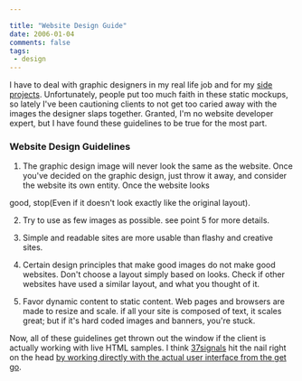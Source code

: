 ```yaml
---

title: "Website Design Guide"
date: 2006-01-04
comments: false
tags:
 - design
---
```


I have to deal with graphic designers in my real life job and for my [side projects](http://www.codecrate.com). Unfortunately, people put too much faith in these static mockups, so lately I've been cautioning clients to not get too caried away with the images the designer slaps together. Granted, I'm no website developer expert, but I have found these guidelines to be true for the most part.



### Website Design Guidelines



  1. The graphic design image will never look the same as the website. Once you've decided on the graphic design, just throw it away, and consider the website its own entity. Once the website looks

good, stop(Even if it doesn't look exactly like the original layout).


  2. Try to use as few images as possible. see point 5 for more details.


  3. Simple and readable sites are more usable than flashy and creative sites.


  4. Certain design principles that make good images do not make good websites. Don't choose a layout simply based on looks. Check if other websites have used a similar layout, and what you thought of it.


  5. Favor dynamic content to static content. Web pages and browsers are made to resize and scale. if all your site is composed of text, it scales great; but if it's hard coded images and banners, you're stuck.





Now, all of these guidelines get thrown out the window if the client is actually working with live HTML samples. I think [37signals](http://www.37signals.com) hit the nail right on the head [by working directly with the actual user interface from the get go](http://www.37signals.com/svn/archives/001050.php).

